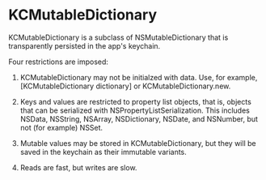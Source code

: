 KCMutableDictionary
===================

KCMutableDictionary is a subclass of NSMutableDictionary that is transparently persisted in the app's keychain.

Four restrictions are imposed:

1. KCMutableDictionary may not be initialzed with data. Use, for example, [KCMutableDictionary dictionary] or KCMutableDictionary.new.

2. Keys and values are restricted to property list objects, that is, objects that can be serialized with NSPropertyListSerialization. This includes NSData, NSString, NSArray, NSDictionary, NSDate, and NSNumber, but not (for example) NSSet.

3. Mutable values may be stored in KCMutableDictionary, but they will be saved in the keychain as their immutable variants.

4. Reads are fast, but writes are slow.